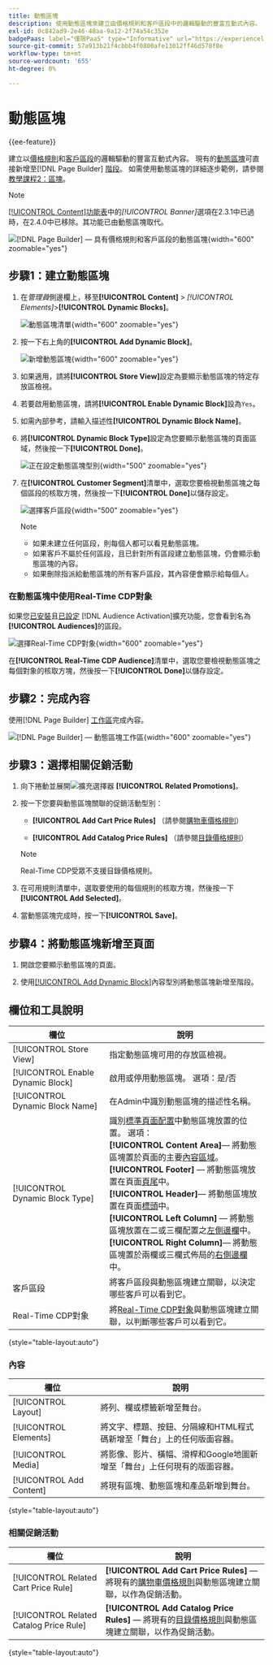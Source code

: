 ```yaml
---
title: 動態區塊
description: 使用動態區塊來建立由價格規則和客戶區段中的邏輯驅動的豐富互動式內容。
exl-id: 0c842ad9-2e46-48aa-9a12-2f74a54c352e
badgePaas: label="僅限PaaS" type="Informative" url="https://experienceleague.adobe.com/en/docs/commerce/user-guides/product-solutions" tooltip="僅適用於雲端專案(Adobe管理的PaaS基礎結構)和內部部署專案的Adobe Commerce 。"
source-git-commit: 57a913b21f4cbbb4f0800afe13012ff46d578f8e
workflow-type: tm+mt
source-wordcount: '655'
ht-degree: 0%

---
```


# 動態區塊

{{ee-feature}}

建立以[價格規則](../merchandising-promotions/introduction.md#price-rules)和[客戶區段](../customers/customer-segments.md)的邏輯驅動的豐富互動式內容。 現有的[動態區塊](../page-builder/dynamic-block.md)可直接新增至[!DNL Page Builder] [階段](../page-builder/workspace.md)。 如需使用動態區塊的詳細逐步範例，請參閱[教學課程2：區塊](../page-builder/2-blocks.md)。

>[!NOTE]
>
>[[!UICONTROL Content]功能表](content-menu.md)中的&#x200B;_[!UICONTROL Banner]_&#x200B;選項在2.3.1中已過時，在2.4.0中已移除。其功能已由動態區塊取代。

![[!DNL Page Builder] — 具有價格規則和客戶區段的動態區塊](../page-builder/assets/pb-tutorial2-dynamic-block-storefront.png){width="600" zoomable="yes"}

## 步驟1：建立動態區塊

1. 在&#x200B;_管理員_&#x200B;側邊欄上，移至&#x200B;**[!UICONTROL Content]** > _[!UICONTROL Elements]_>**[!UICONTROL Dynamic Blocks]**。

   ![動態區塊清單](../page-builder/assets/pb-tutorial2-block-dynamic-add.png){width="600" zoomable="yes"}

1. 按一下右上角的&#x200B;**[!UICONTROL Add Dynamic Block]**。

   ![新增動態區塊](../page-builder/assets/pb-tutorial2-block-dynamic-new.png){width="600" zoomable="yes"}

1. 如果適用，請將&#x200B;**[!UICONTROL Store View]**&#x200B;設定為要顯示動態區塊的特定存放區檢視。

1. 若要啟用動態區塊，請將&#x200B;**[!UICONTROL Enable Dynamic Block]**&#x200B;設為`Yes`。

1. 如需內部參考，請輸入描述性&#x200B;**[!UICONTROL Dynamic Block Name]**。

1. 將&#x200B;**[!UICONTROL Dynamic Block Type]**&#x200B;設定為您要顯示動態區塊的頁面區域，然後按一下&#x200B;**[!UICONTROL Done]**。

   ![正在設定動態區塊型別](../page-builder/assets/pb-dynamic-block-type.png){width="500" zoomable="yes"}

1. 在&#x200B;**[!UICONTROL Customer Segment]**&#x200B;清單中，選取您要檢視動態區塊之每個區段的核取方塊，然後按一下&#x200B;**[!UICONTROL Done]**&#x200B;以儲存設定。

   ![選擇客戶區段](../page-builder/assets/pb-dynamic-block-customer-segment.png){width="500" zoomable="yes"}

   >[!NOTE]
   >
   >- 如果未建立任何區段，則每個人都可以看見動態區塊。
   >- 如果客戶不屬於任何區段，且已針對所有區段建立動態區塊，仍會顯示動態區塊的內容。
   >- 如果刪除指派給動態區塊的所有客戶區段，其內容便會顯示給每個人。

### 在動態區塊中使用Real-Time CDP對象

如果您[已安裝](../customers/audience-activation.md#install-the-extension)且[已設定](../customers/audience-activation.md#configure-the-extension) [!DNL Audience Activation]擴充功能，您會看到名為&#x200B;**[!UICONTROL Audiences]**&#x200B;的區段。

![選擇Real-Time CDP對象](./assets/dynamic-block-rtcdp.png){width="600" zoomable="yes"}

在&#x200B;**[!UICONTROL Real-Time CDP Audience]**&#x200B;清單中，選取您要檢視動態區塊之每個對象的核取方塊，然後按一下&#x200B;**[!UICONTROL Done]**&#x200B;以儲存設定。

## 步驟2：完成內容

使用[!DNL Page Builder] [工作區](../page-builder/workspace.md)完成內容。

![[!DNL Page Builder] — 動態區塊工作區](../page-builder/assets/pb-dynamic-block-workspace.png){width="600" zoomable="yes"}

## 步驟3：選擇相關促銷活動

1. 向下捲動並展開![擴充選擇器](../assets/icon-display-expand.png) **[!UICONTROL Related Promotions]**。

1. 按一下您要與動態區塊關聯的促銷活動型別：

   - **[!UICONTROL Add Cart Price Rules]** （請參閱[購物車價格規則](../merchandising-promotions/price-rules-cart.md)）

   - **[!UICONTROL Add Catalog Price Rules]** （請參閱[目錄價格規則](../merchandising-promotions/price-rules-catalog.md)）

   >[!NOTE]
   >
   >Real-Time CDP受眾不支援目錄價格規則。

1. 在可用規則清單中，選取要使用的每個規則的核取方塊，然後按一下&#x200B;**[!UICONTROL Add Selected]**。

1. 當動態區塊完成時，按一下&#x200B;**[!UICONTROL Save]**。

## 步驟4：將動態區塊新增至頁面

1. 開啟您要顯示動態區塊的頁面。

1. 使用[[!UICONTROL Add Dynamic Block]](../page-builder/dynamic-block.md)內容型別將動態區塊新增至階段。

## 欄位和工具說明

| 欄位 | 說明 |
|--- |--- |
| [!UICONTROL Store View] | 指定動態區塊可用的存放區檢視。 |
| [!UICONTROL Enable Dynamic Block] | 啟用或停用動態區塊。 選項：是/否 |
| [!UICONTROL Dynamic Block Name] | 在Admin中識別動態區塊的描述性名稱。 |
| [!UICONTROL Dynamic Block Type] | 識別[標準頁面配置](layout-updates.md)中動態區塊放置的位置。 選項： <br/>**[!UICONTROL Content Area]**— 將動態區塊置於頁面的主要[內容區域](layout-updates.md)。<br/>**[!UICONTROL Footer]** — 將動態區塊放置在頁面[頁尾](page-setup.md#footer)中。 <br/>**[!UICONTROL Header]**— 將動態區塊放置在頁面[標頭](page-setup.md#header)中。<br/>**[!UICONTROL Left Column]** — 將動態區塊放置在二或三欄配置之[左側邊欄](page-layout.md#standard-page-layouts)中。 <br/>**[!UICONTROL Right Column]**— 將動態區塊置於兩欄或三欄式佈局的[右側邊欄](page-layout.md#standard-page-layouts)中。 |
| 客戶區段 | 將客戶區段與動態區塊建立關聯，以決定哪些客戶可以看到它。 |
| Real-Time CDP對象 | 將[Real-Time CDP對象](../customers/audience-activation.md)與動態區塊建立關聯，以判斷哪些客戶可以看到它。 |

{style="table-layout:auto"}

### 內容

| 欄位 | 說明 |
|--- |--- |
| [!UICONTROL Layout] | 將列、欄或標籤新增至舞台。 |
| [!UICONTROL Elements] | 將文字、標題、按鈕、分隔線和HTML程式碼新增至「舞台」上的任何版面容器。 |
| [!UICONTROL Media] | 將影像、影片、橫幅、滑桿和Google地圖新增至「舞台」上任何現有的版面容器。 |
| [!UICONTROL Add Content] | 將現有區塊、動態區塊和產品新增到舞台。 |

{style="table-layout:auto"}

### 相關促銷活動

| 欄位 | 說明 |
|--- |--- |
| [!UICONTROL Related Cart Price Rule] | **[!UICONTROL Add Cart Price Rules]** — 將現有的[購物車價格規則](../merchandising-promotions/price-rules-cart.md)與動態區塊建立關聯，以作為促銷活動。 |
| [!UICONTROL Related Catalog Price Rule] | **[!UICONTROL Add Catalog Price Rules]** — 將現有的[目錄價格規則](../merchandising-promotions/price-rules-catalog.md)與動態區塊建立關聯，以作為促銷活動。 |

{style="table-layout:auto"}

